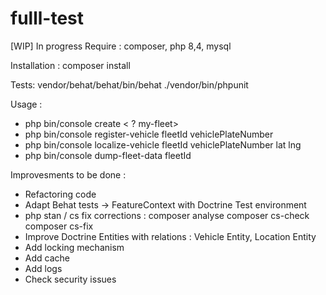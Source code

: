 # fulll-test
[WIP] In progress
Require : composer, php 8,4, mysql

Installation : 
composer install

Tests:
vendor/behat/behat/bin/behat
./vendor/bin/phpunit

Usage :
- php bin/console create < ? my-fleet>
- php bin/console register-vehicle fleetId vehiclePlateNumber
- php bin/console localize-vehicle fleetId vehiclePlateNumber lat lng
- php bin/console dump-fleet-data fleetId

Improvesments to be done :
- Refactoring code
- Adapt Behat tests -> FeatureContext with Doctrine Test environment
- php stan / cs fix corrections :
composer analyse
composer cs-check
composer cs-fix
- Improve Doctrine Entities with relations : Vehicle Entity, Location Entity
- Add locking mechanism 
- Add cache
- Add logs
- Check security issues 

